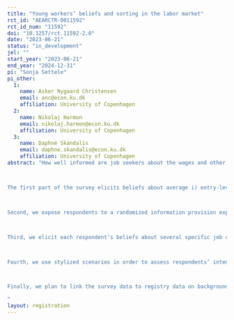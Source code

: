 ```yaml
---
title: "Young workers’ beliefs and sorting in the labor market"
rct_id: "AEARCTR-0011592"
rct_id_num: "11592"
doi: "10.1257/rct.11592-2.0"
date: "2023-06-21"
status: "in_development"
jel: ""
start_year: "2023-06-21"
end_year: "2024-12-31"
pi: "Sonja Settele"
pi_other:
  1:
    name: Asker Nygaard Christensen
    email: anc@econ.ku.dk
    affiliation: University of Copenhagen
  2:
    name: Nikolaj Harmon
    email: nikolaj.harmon@econ.ku.dk
    affiliation: University of Copenhagen
  3:
    name: Daphné Skandalis
    email: daphne.skandalis@econ.ku.dk
    affiliation: University of Copenhagen
abstract: "How well informed are job seekers about the wages and other amenities offered by different jobs? When deciding which jobs to apply for, how do they weigh wages against other characteristics of the applied-for jobs?  Does poor information distort job seekers’ search and application behavior? To answer these questions, we conduct a survey with an embedded randomized treatment among recent graduates from education programs in Denmark. We tailor the survey to each education program, so that respondents are asked about three specific types of jobs that are relevant, given their educational background. 

The first part of the survey elicits beliefs about average i) entry-level wages at the job type level, ii) success rates of applications, iii) wages five years after starting a career in a given job type.  By comparing elicited beliefs to ground truth measures from administrative registers, we determine the extent of workers’ misperceptions about potential jobs. 

Second, we expose respondents to a randomized information provision experiment in which we inform them about the true average entry-level wages in each of the three relevant education-specific jobs. 

Third, we elicit each respondent’s beliefs about several specific job characteristics she would expect for herself if she was to start her job in each of the three relevant job types. The dimensions we cover are i), ii) and iii) above, as well as expected hours worked in the first and in the fifth year after starting a job, and expected likelihoods of getting along well with colleagues and of performing well on the job. 

Fourth, we use stylized scenarios in order to assess respondents’ intentions for job search. Specifically, we ask about the probability of accepting a job offer in each of the three job types conditional on receiving one, and about the likelihood of sending one’s next application to each of the three job types. 

Finally, we plan to link the survey data to registry data on background characteristics on e.g. sex and parental background (for example, parent’s field of study and job type), actual job search behavior, on final job matches. 
"
layout: registration
---
```


